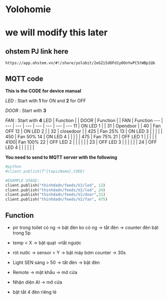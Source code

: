 # Yolohomie
# we will modify this later

## ohstem PJ link here
```
https://app.ohstem.vn/#!/share/yolobit/2eGZi5dOFd1y0OnYwPC5tWBp1Qk
```
## MQTT code 
**This is the CODE for device manual**

*LED* : Start with **1** for ON and **2** for OFF

*DOOR* : Start with **3**

*FAN* : Start with **4**
LED | Function  |       | DOOR  | Function  |       | FAN | Function
--- | ---       | ---   | ---   | ---       | ---   | --- | ---
11  | ON LED 1  |       | 31    | Opendoor  |       | 40  | Fan OFF
12  | ON LED 2  |       | 32    | closedoor |       | 425 | Fan 25%
13  | ON LED 3  |       |       |           |       | 450 | Fan 50% 
14  | ON LED 4  |       |       |           |       | 475 | Fan 75%
21  | OFF LED 1 |       |       |           |       | 4100| Fan 100%
22  | OFF LED 2 |       |       |           |       |   |
23  | OFF LED 3 |       |       |           |       | |
24  | OFF LED 4 |       |       |           |       | |

**You need to send to MQTT server with the following**
```python
#python
#client.publish(f"{topicName},CODE)

#EXAMPLE USAGE:
client.publish("thinhdadn/feeds/V2/led", 12)
client.publish("thinhdadn/feeds/V2/led", 24)
client.publish("thinhdadn/feeds/V2/door",31)
client.publish("thinhdadn/feeds/V2/fan", 475)
```


## Function
- pir trong toilet 
    có ng -> bật đèn
    ko có ng -> tắt đèn 
    -> counter đèn bật trong 5p 

- temp < X 
    -> bật quạt
    ->tắt ngược

- rót nước -> sensor < Y
    -> bật máy bơm
    counter -> 30s

- Light SEN 
    sáng > 50 
    -> tắt đèn
    -> bật đèn

- Remote -> mật khẩu 
    -> mở cửa

- Nhận diện AI 
    -> mở cửa 

- bật tắt 4 đèn riêng lẻ

